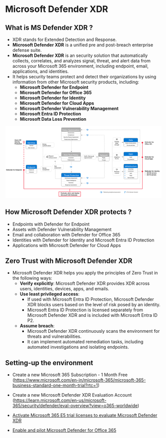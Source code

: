 # Microsoft Defender XDR

## What is MS Defender XDR ?

- XDR stands for Extended Detection and Response.
- **Microsoft Defender XDR** is a unified pre and post-breach enterprise defense suite.
- **Microsoft Defender XDR** is an security solution that automatically collects, correlates, and analyzes signal, threat, and alert data from across your Microsoft 365 environment, including endpoint, email, applications, and identities.
- It helps security teams protect and detect their organizations by using information from other Microsoft security products, including:
  - **Microsoft Defender for Endpoint**
  - **Microsoft Defender for Office 365**
  - **Microsoft Defender for Identity**
  - **Microsoft Defender for Cloud Apps**
  - **Microsoft Defender Vulnerability Management**
  - **Microsoft Entra ID Protection**
  - **Microsoft Data Loss Prevention**

![msdefenderxdr](images/msdefenderxdr.png)

## How Microsoft Defender XDR protects ?

- Endpoints with Defender for Endpoint
- Assets with Defender Vulnerability Management
- Email and collaboration with Defender for Office 365
- Identities with Defender for Identity and Microsoft Entra ID Protection
- Applications with Microsoft Defender for Cloud Apps

## Zero Trust with Microsoft Defender XDR

- Microsoft Defender XDR helps you apply the principles of Zero Trust in the following ways:
  - **Verify explicitly**: Microsoft Defender XDR provides XDR across users, identities, devices, apps, and emails.
  - **Use least privileged access**:
    - If used with Microsoft Entra ID Protection, Microsoft Defender XDR blocks users based on the level of risk posed by an identity.
    - Microsoft Entra ID Protection is licensed separately from Microsoft Defender XDR and is included with Microsoft Entra ID P2.
  - **Assume breach**:
    - Microsoft Defender XDR continuously scans the environment for threats and vulnerabilities.
    - It can implement automated remediation tasks, including automated investigations and isolating endpoints.

## Setting-up the environment

- Create a new Microsoft 365 Subscription - 1 Month Free (https://www.microsoft.com/en-in/microsoft-365/microsoft-365-business-standard-one-month-trial?rtc=1)

- Create a new Microsoft Defender XDR Evaluation Account (https://learn.microsoft.com/en-us/microsoft-365/security/defender/eval-overview?view=o365-worldwide)

- [Activate Microsoft 365 E5 trial licenses to evaluate Microsoft Defender XDR](https://learn.microsoft.com/en-us/microsoft-365/security/defender/eval-create-eval-environment?view=o365-worldwide)

- [Enable and pilot Microsoft Defender for Office 365](https://learn.microsoft.com/en-us/microsoft-365/security/defender/eval-defender-office-365-overview?view=o365-worldwide)
